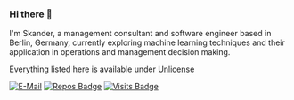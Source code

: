 ### Hi there 👋

<!--
**skacem/skacem** is a ✨ _special_ ✨ repository because its `README.md` (this file) appears on your GitHub profile.

Here are some ideas to get you started:

- 🔭 I’m currently working on ...
- 🌱 I’m currently learning ...
- 👯 I’m looking to collaborate on ...
- 🤔 I’m looking for help with ...
- 💬 Ask me about ...
- 📫 How to reach me: ...
- 😄 Pronouns: ...
- ⚡ Fun fact: ...
-->
I'm Skander, a management consultant and software engineer based in Berlin, Germany, currently exploring machine learning techniques and their application in operations and management decision making.

<!--
beyond large enterprises to include smaller businesses and retailers.  
In today's business world, where every additional percent of efficiency gain can be a competitive advantage, small businesses and retailers have no choice but to adopt machine learning and AI across the full spectrum of their business functions, including inventory management, product development, operations, sales, customer service and marketing, in order to avoid being outpaced by their digital competitors. 
Contrary to popular belief, you don't need millions of investment to start incorporating machine learning and AI into your business. You can efficiently leverage the power of AI if you start on a smaller scale and rely on Python pre-built modules - given you have enough structured data.  
As W. Edwards Deming said, “Without data, you’re just another person with an opinion.”
 - Synthetic data generation, agent-based simulators, forecasting, and asset management using machine learning; with
 - Quantitative funds, multinational investment banks, financial market authorities, the office of national statistics, and other british government departments.
-->
  

Everything listed here is available under [Unlicense](https://unlicense.org/)

<!--- - 👁️ Advisor at ... --->


[![E-Mail](https://img.shields.io/badge/email-reveal-2a8?style=flat-square&logo=gmail&logoColor=white)](https://mailhide.io/e/0TKcFId3)
[![Repos Badge](https://badges.pufler.dev/repos/skacem)](https://badges.pufler.dev)
[![Visits Badge](https://badges.pufler.dev/visits/skacem/skacem)](https://badges.pufler.dev)

                            
